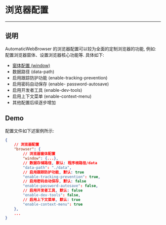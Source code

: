 # 浏览器配置

---

## 说明

AutomaticWebBrowser 的浏览器配置可以较为全面的定制浏览器的功能, 例如: 配置浏览器窗体、设置浏览器核心功能等. 具体如下:

- [窗体配置 (window)](AWWindow.md)
- 数据路径 (data-path)
- 启用跟踪防护功能 (enable-tracking-prevention)
- 启用密码自动保存 (enable- password-autosave)
- 启用开发者工具 (enable-dev-tools)
- 启用上下文菜单 (enable-context-menu)
- 其他配置后续逐步增加

## Demo

配置文件如下述案例所示:

```JSON
{
    // 浏览器配置
    "browser": {
        // 浏览器窗体配置
        "window": {...},
        // 数据存储路径, 默认: 程序根路径/data
        "data-path": "./data",
        // 启用跟踪防护功能, 默认: true
        "enable-tracking-prevention": true,
        // 启用密码自动保存, 默认: false
        "enable-password-autosave": false,
        // 启用开发者工具, 默认: false
        "enable-dev-tools": false,
        // 启用上下文菜单, 默认: true
        "enable-context-menu": true
    },
    ...
}
```
